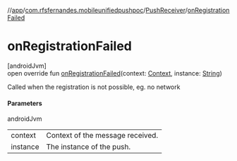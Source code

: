 //[app](../../../index.md)/[com.rfsfernandes.mobileunifiedpushpoc](../index.md)/[PushReceiver](index.md)/[onRegistrationFailed](on-registration-failed.md)

# onRegistrationFailed

[androidJvm]\
open override fun [onRegistrationFailed](on-registration-failed.md)(context: [Context](https://developer.android.com/reference/kotlin/android/content/Context.html), instance: [String](https://kotlinlang.org/api/latest/jvm/stdlib/kotlin/-string/index.html))

Called when the registration is not possible, eg. no network

#### Parameters

androidJvm

| | |
|---|---|
| context | Context of the message received. |
| instance | The instance of the push. |
